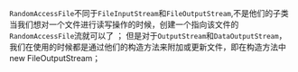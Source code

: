 
`RandomAccessFile`不同于`FileInputStream`和`FileOutputStream`,不是他们的子类 
当我们想对一个文件进行读写操作的时候，创建一个指向该文件的`RandomAccessFile`流就可以了 ；
但是对于`OutputStream`和`DataOutputStream`，我们在使用的时候都是通过他们的构造方法来附加或更新文件，即在构造方法中new FileOutputStream；